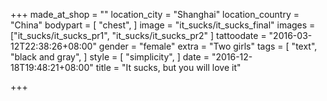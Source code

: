 +++
made_at_shop = ""
location_city = "Shanghai"
location_country = "China"
bodypart = [
  "chest",
]
image = "it_sucks/it_sucks_final"
images = ["it_sucks/it_sucks_pr1", "it_sucks/it_sucks_pr2"
]
tattoodate = "2016-03-12T22:38:26+08:00"
gender = "female"
extra = "Two girls"
tags = [
  "text",
  "black and gray",
]
style = [
  "simplicity",
]
date = "2016-12-18T19:48:21+08:00"
title = "It sucks, but you will love it"

+++
